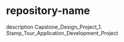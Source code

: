 # repository-name
description
Capstone_Design_Project_1. Stamp_Tour_Application_Development_Project
